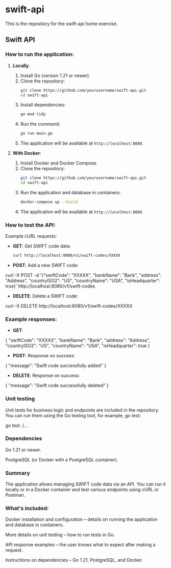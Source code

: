 # swift-api
This is the repository for the swift-api home exercise.

## Swift API

### How to run the application:

1. **Locally**:
   1. Install Go (version 1.21 or newer).
   2. Clone the repository:
      ```bash
      git clone https://github.com/yourusername/swift-api.git
      cd swift-api
      ```
   3. Install dependencies:
      ```bash
      go mod tidy
      ```
   4. Run the command:
      ```bash
      go run main.go
      ```
   5. The application will be available at `http://localhost:8080`.

2. **With Docker**:
   1. Install Docker and Docker Compose.
   2. Clone the repository:
      ```bash
      git clone https://github.com/yourusername/swift-api.git
      cd swift-api
      ```
   3. Run the application and database in containers:
      ```bash
      docker-compose up --build
      ```
   4. The application will be available at `http://localhost:8080`.

### How to test the API:

Example cURL requests:

- **GET**: Get SWIFT code data:
  ```bash
  curl http://localhost:8080/v1/swift-codes/XXXXX

- **POST**: Add a new SWIFT code:

curl -X POST -d '{"swiftCode": "XXXXX", "bankName": "Bank", "address": "Address", "countryISO2": "US", "countryName": "USA", "isHeadquarter": true}' http://localhost:8080/v1/swift-codes

- **DELETE**: Delete a SWIFT code:

curl -X DELETE http://localhost:8080/v1/swift-codes/XXXXX

### Example responses:

- **GET**:

{
  "swiftCode": "XXXXX",
  "bankName": "Bank",
  "address": "Address",
  "countryISO2": "US",
  "countryName": "USA",
  "isHeadquarter": true
}

- **POST**: Response on success:

{
  "message": "Swift code successfully added"
}

- **DELETE**: Response on success:

{
  "message": "Swift code successfully deleted"
}

### Unit testing

Unit tests for business logic and endpoints are included in the repository. You can run them using the Go testing tool, for example, go test:

go test ./...

### Dependencies

Go 1.21 or newer.

PostgreSQL (or Docker with a PostgreSQL container).

### Summary

The application allows managing SWIFT code data via an API. You can run it locally or in a Docker container and test various endpoints using cURL or Postman.

### What's included:

Docker installation and configuration – details on running the application and database in containers.

More details on unit testing – how to run tests in Go.

API response examples – the user knows what to expect after making a request.

Instructions on dependencies – Go 1.21, PostgreSQL, and Docker.